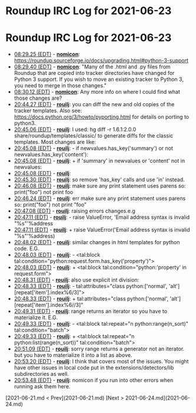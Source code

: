 # Roundup IRC Log for 2021-06-23 #
# Roundup IRC Log for 2021-06-23
* <a href="#08:29.25" id="08:29.25">08:29.25 (EDT)</a> - __[nomicon](https://github.com/nomicon)__: <https://roundup.sourceforge.io/docs/upgrading.html#python-3-support>
* <a href="#08:29.40" id="08:29.40">08:29.40 (EDT)</a> - __[nomicon](https://github.com/nomicon)__: "Many of the .html and .py files from Roundup that are copied into tracker directories have changed for Python 3 support. If you wish to move an existing tracker to Python 3, you need to merge in those changes."
* <a href="#08:30.12" id="08:30.12">08:30.12 (EDT)</a> - __[nomicon](https://github.com/nomicon)__: Any more info on where I could find what those changes are?
* <a href="#20:44.27" id="20:44.27">20:44.27 (EDT)</a> - __[rouilj](https://github.com/rouilj)__: you can diff the new and old copies of the tracker templates.  Also see: <https://docs.python.org/3/howto/pyporting.html> for details on porting to python3.
* <a href="#20:45.06" id="20:45.06">20:45.06 (EDT)</a> - __[rouilj](https://github.com/rouilj)__: I used:  hg diff -r 1.6.1:2.0.0 share/roundup/templates/classic/ to generate diffs for the classic templates. Most changes are like:
* <a href="#20:45.08" id="20:45.08">20:45.08 (EDT)</a> - __[rouilj](https://github.com/rouilj)__: -    if newvalues.has_key('summary') or not newvalues.has_key('content'):
* <a href="#20:45.08" id="20:45.08">20:45.08 (EDT)</a> - __[rouilj](https://github.com/rouilj)__: +    if 'summary' in newvalues or 'content' not in newvalues:
* <a href="#20:45.08" id="20:45.08">20:45.08 (EDT)</a> - __[rouilj](https://github.com/rouilj)__: 
* <a href="#20:45.30" id="20:45.30">20:45.30 (EDT)</a> - __[rouilj](https://github.com/rouilj)__: so remove 'has_key' calls and use 'in' instead.
* <a href="#20:46.08" id="20:46.08">20:46.08 (EDT)</a> - __[rouilj](https://github.com/rouilj)__: make sure any print statement uses parens so:  print("foo") not print foo
* <a href="#20:46.24" id="20:46.24">20:46.24 (EDT)</a> - __[rouilj](https://github.com/rouilj)__: err make sure any print statement uses parens so:  print("foo") not print "foo"
* <a href="#20:47.08" id="20:47.08">20:47.08 (EDT)</a> - __[rouilj](https://github.com/rouilj)__: raising errors changes.e.g
* <a href="#20:47.11" id="20:47.11">20:47.11 (EDT)</a> - __[rouilj](https://github.com/rouilj)__: -            raise ValueError, 'Email address syntax is invalid "%s"'%address
* <a href="#20:47.11" id="20:47.11">20:47.11 (EDT)</a> - __[rouilj](https://github.com/rouilj)__: +            raise ValueError('Email address syntax is invalid "%s"'%address)
* <a href="#20:48.02" id="20:48.02">20:48.02 (EDT)</a> - __[rouilj](https://github.com/rouilj)__: similar changes in html templates for python code. E.G.
* <a href="#20:48.03" id="20:48.03">20:48.03 (EDT)</a> - __[rouilj](https://github.com/rouilj)__: -      <tal:block tal:condition="python:request.form.has_key('property')">
* <a href="#20:48.03" id="20:48.03">20:48.03 (EDT)</a> - __[rouilj](https://github.com/rouilj)__: +      <tal:block tal:condition="python:'property' in request.form">
* <a href="#20:48.31" id="20:48.31">20:48.31 (EDT)</a> - __[rouilj](https://github.com/rouilj)__: also use explicit int division:
* <a href="#20:48.33" id="20:48.33">20:48.33 (EDT)</a> - __[rouilj](https://github.com/rouilj)__: -     tal:attributes="class python:['normal', 'alt'][repeat['item'].index%6/3]">
* <a href="#20:48.33" id="20:48.33">20:48.33 (EDT)</a> - __[rouilj](https://github.com/rouilj)__: +     tal:attributes="class python:['normal', 'alt'][repeat['item'].index%6//3]"
* <a href="#20:49.31" id="20:49.31">20:49.31 (EDT)</a> - __[rouilj](https://github.com/rouilj)__: range returns an iterator so you have to materialize it. E.G.
* <a href="#20:49.33" id="20:49.33">20:49.33 (EDT)</a> - __[rouilj](https://github.com/rouilj)__: -  <tal:block tal:repeat="n python:range(n_sort)" tal:condition="batch">
* <a href="#20:49.33" id="20:49.33">20:49.33 (EDT)</a> - __[rouilj](https://github.com/rouilj)__: +  <tal:block tal:repeat="n python:list(range(n_sort))" tal:condition="batch">
* <a href="#20:51.09" id="20:51.09">20:51.09 (EDT)</a> - __[rouilj](https://github.com/rouilj)__: sorry range returns a generator not an iterator. but you have to materialize it into a list as above.
* <a href="#20:53.20" id="20:53.20">20:53.20 (EDT)</a> - __[rouilj](https://github.com/rouilj)__: I think that covers most of the issues. You might have other issues in local code put in the extensions/detectors/lib subdirectories as well.
* <a href="#20:53.48" id="20:53.48">20:53.48 (EDT)</a> - __[rouilj](https://github.com/rouilj)__: nomicon if you run into other errors when running ask them here.

<div class="inpage-footer">
[2021-06-21.md < Prev](2021-06-21.md)
[Next > 2021-06-24.md](2021-06-24.md)
</div>

